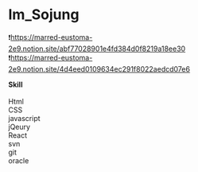# Im_Sojung

❗https://marred-eustoma-2e9.notion.site/abf77028901e4fd384d0f8219a18ee30<br>
❗https://marred-eustoma-2e9.notion.site/4d4eed0109634ec291f8022aedcd07e6

<strong>Skill<br></strong></br>
Html<br>
CSS<br> 
javascript<br>
jQeury<br>
React<br>
svn<br>
git<br>
oracle<br>
